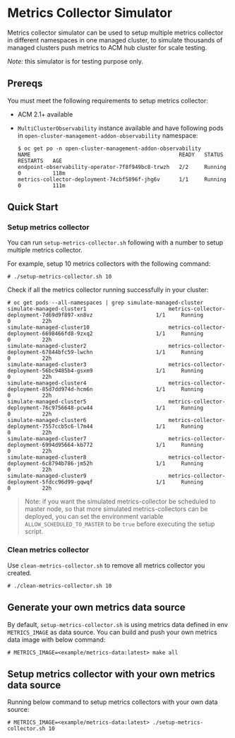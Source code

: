 # Metrics Collector Simulator

Metrics collector simulator can be used to setup multiple metrics collector in different namespaces in one managed cluster, to simulate thousands of managed clusters push metrics to ACM hub cluster for scale testing.

_Note:_ this simulator is for testing purpose only.

## Prereqs
You must meet the following requirements to setup metrics collector:

- ACM 2.1+ available
- `MultiClusterObservability` instance available and have following pods in `open-cluster-management-addon-observability` namespace:

	```
	$ oc get po -n open-cluster-management-addon-observability
	NAME                                               READY   STATUS    RESTARTS   AGE
	endpoint-observability-operator-7f8f949bc8-trwzh   2/2     Running   0          118m
	metrics-collector-deployment-74cbf5896f-jhg6v      1/1     Running   0          111m
	```

## Quick Start
### Setup metrics collector
You can run `setup-metrics-collector.sh` following with a number to setup multiple metrics collector.

For example, setup 10 metrics collectors with the following command:
```
# ./setup-metrics-collector.sh 10
```
Check if all the metrics collector running successfully in your cluster:
```
# oc get pods --all-namespaces | grep simulate-managed-cluster
simulate-managed-cluster1                          metrics-collector-deployment-7d69d9f897-xn8vz                    1/1     Running            0          22h
simulate-managed-cluster10                         metrics-collector-deployment-6698466fd8-9zxq2                    1/1     Running            0          22h
simulate-managed-cluster2                          metrics-collector-deployment-67844bfc59-lwchn                    1/1     Running            0          22h
simulate-managed-cluster3                          metrics-collector-deployment-56bc9485b4-gsxm9                    1/1     Running            0          22h
simulate-managed-cluster4                          metrics-collector-deployment-85d7dd974d-hcm6n                    1/1     Running            0          22h
simulate-managed-cluster5                          metrics-collector-deployment-76c9756648-pcw44                    1/1     Running            0          22h
simulate-managed-cluster6                          metrics-collector-deployment-7557ccb5c6-l7m44                    1/1     Running            0          22h
simulate-managed-cluster7                          metrics-collector-deployment-6994d95664-kb772                    1/1     Running            0          22h
simulate-managed-cluster8                          metrics-collector-deployment-6c8794b786-jm52h                    1/1     Running            0          22h
simulate-managed-cluster9                          metrics-collector-deployment-5fdcc96d99-gqwqf                    1/1     Running            0          22h
```

> Note: if you want the simulated metrics-collector be scheduled to master node, so that more simulated metrics-collectors can be deployed, you can set the environment variable `ALLOW_SCHEDULED_TO_MASTER` to be `true` before executing the setup script.

### Clean metrics collector
Use `clean-metrics-collector.sh` to remove all metrics collector you created.
```
# ./clean-metrics-collector.sh 10
```

## Generate your own metrics data source
By default, `setup-metrics-collector.sh` is using metrics data defined in env `METRICS_IMAGE` as data source. You can build and push your own metrics data image with below command:
```
# METRICS_IMAGE=<example/metrics-data:latest> make all
```
## Setup metrics collector with your own metrics data source
Running below command to setup metrics collectors with your own data source:
```
# METRICS_IMAGE=<example/metrics-data:latest> ./setup-metrics-collector.sh 10
```
